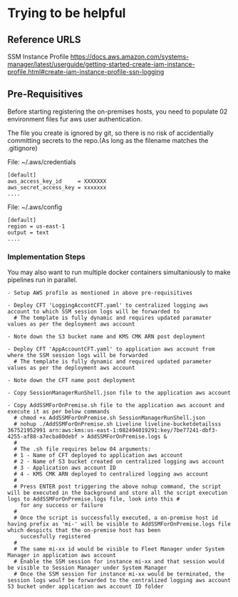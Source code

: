 # Trying to be helpful

## Reference URLS

SSM Instance Profile
https://docs.aws.amazon.com/systems-manager/latest/userguide/getting-started-create-iam-instance-profile.html#create-iam-instance-profile-ssn-logging

## Pre-Requisitives

Before starting registering the on-premises hosts, you need to populate 02 environment files fur aws user authentication. 

The file you create is ignored by git, so there is no risk of accidentially committing secrets to the repo.(As long as the filename matches the .gitignore)

File: ~/.aws/credentials
```
[default]
aws_access_key_id     = XXXXXXX
aws_secret_access_key = xxxxxxx
....
```

File: ~/.aws/config 
```
[default]
region = us-east-1
output = text
....
```

### Implementation Steps



You may also want to run multiple docker containers simultaniously to make pipelines run in parallel. 

```
- Setup AWS profile as mentioned in above pre-requisitives

- Deploy CFT 'LoggingAccontCFT.yaml' to centralized logging aws account to which SSM session logs will be forwarded to
  # The template is fully dynamic and requires updated paramater values as per the deployment aws account

- Note down the S3 bucket name and KMS CMK ARN post deployment

- Deploy CFT 'AppAccountCFT.yaml' to application aws account from where the SSM session logs will be forwarded
  # The template is fully dynamic and required updated parameter values as per the deployment aws account

- Note down the CFT name post deployment

- Copy SessionManagerRunShell.json file to the application aws account

- Copy AddSSMForOnPremise.sh file to the application aws account and execute it as per below commands
  # chmod +x AddSSMForOnPremise.sh SessionManagerRunShell.json
  # nohup ./AddSSMForOnPremise.sh Liveline liveline-bucketdetailsss 367521952991 arn:aws:kms:us-east-1:082494019291:key/7be77241-dbf3-4255-af88-a7ecba80debf > AddSSMForOnPremise.logs &
  # 
  # The .sh file requires below 04 arguments:
  # 1 - Name of CFT deployed to application aws account
  # 2 - Name of S3 bucket created on centralized logging aws account
  # 3 - Application aws account ID
  # 4 - KMS CMK ARN deployed to centralized logging aws account
  #
  # Press ENTER post triggering the above nohup command, the script will be executed in the background and store all the script execution logs to AddSSMForOnPremise.logs file, look into this #  
    for any success or failure
  #
  # Once the script is successfully executed, a on-premise host id having prefix as 'mi-' will be visible to AddSSMForOnPremise.logs file which despicts that the on-premise host has been 
    succesfully registered
  #
  # The same mi-xx id would be visible to Fleet Manager under System Manager in application aws account
  # Enable the SSM session for instance mi-xx and that session would be visible to Session Manager under System Manager
  # Once the SSM session for instance mi-xx would be terminated, the session logs woulf be forwarded to the centralized logging aws account S3 bucket under application aws account ID folder